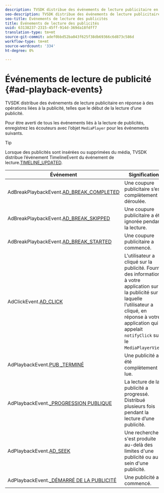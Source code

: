 ```yaml
---
description: TVSDK distribue des événements de lecture publicitaire en réponse à des opérations liées à la publicité, telles que le début de la lecture d’une publicité.
seo-description: TVSDK distribue des événements de lecture publicitaire en réponse à des opérations liées à la publicité, telles que le début de la lecture d’une publicité.
seo-title: Événements de lecture des publicités
title: Événements de lecture des publicités
uuid: 63138237-2315-45ff-914d-369da18fdff7
translation-type: tm+mt
source-git-commit: adef0bbd52ba043f625f38db69366c6d873c586d
workflow-type: tm+mt
source-wordcount: '334'
ht-degree: 0%

---
```



# Événements de lecture de publicité {#ad-playback-events}

TVSDK distribue des événements de lecture publicitaire en réponse à des opérations liées à la publicité, telles que le début de la lecture d’une publicité.

Pour être averti de tous les événements liés à la lecture de publicités, enregistrez les écouteurs avec l’objet `MediaPlayer` pour les événements suivants.

>[!TIP]
>
>Lorsque des publicités sont insérées ou supprimées du média, TVSDK distribue l’événement TimelineEvent du événement de lecture.[TIMELINE_UPDATED](https://help.adobe.com/en_US/primetime/api/psdk/asdoc-dhls_1.4/com/adobe/mediacore/events/TimelineEvent.html#TIMELINE_UPDATED).

| Événement | Signification |
|---|---|
| AdBreakPlaybackEvent.[AD_BREAK_COMPLETED](https://help.adobe.com/en_US/primetime/api/psdk/asdoc-dhls_1.4/com/adobe/mediacore/events/AdBreakPlaybackEvent.html#AD_BREAK_COMPLETED) | Une coupure publicitaire s’est complètement déroulée. |
| AdBreakPlaybackEvent.[AD_BREAK_SKIPPED](https://help.adobe.com/en_US/primetime/api/psdk/asdoc-dhls_1.4/com/adobe/mediacore/events/AdBreakPlaybackEvent.html#AD_BREAK_SKIPPED) | Une coupure publicitaire a été ignorée pendant la lecture. |
| AdBreakPlaybackEvent.[AD_BREAK_STARTED](https://help.adobe.com/en_US/primetime/api/psdk/asdoc-dhls_1.4/com/adobe/mediacore/events/AdBreakPlaybackEvent.html#AD_BREAK_STARTED) | Une coupure publicitaire a commencé. |
| AdClickEvent.[AD_CLICK](https://help.adobe.com/en_US/primetime/api/psdk/asdoc-dhls_1.4/com/adobe/mediacore/events/AdClickEvent.html#AD_CLICK) | L&#39;utilisateur a cliqué sur la publicité. Fournit des informations à votre application sur la publicité sur laquelle l’utilisateur a cliqué, en réponse à votre application qui appelait `notifyClick` sur le `MediaPlayerView`. |
| AdPlaybackEvent.[PUB _TERMINÉ](https://help.adobe.com/en_US/primetime/api/psdk/asdoc-dhls_1.4/com/adobe/mediacore/events/AdPlaybackEvent.html#AD_COMPLETED) | Une publicité a été complètement lue. |
| AdPlaybackEvent.[_PROGRESSION PUBLIQUE](https://help.adobe.com/en_US/primetime/api/psdk/asdoc-dhls_1.4/com/adobe/mediacore/events/AdPlaybackEvent.html#AD_PROGRESS) | La lecture de la publicité a progressé. Distribué plusieurs fois pendant la lecture d’une publicité. |
| AdPlaybackEvent.[AD_SEEK](https://help.adobe.com/en_US/primetime/api/psdk/asdoc-dhls_1.4/com/adobe/mediacore/events/AdPlaybackEvent.html#AD_STARTED) | Une recherche s&#39;est produite au-delà des limites d&#39;une publicité ou au sein d&#39;une publicité. |
| AdPlaybackEvent.[_DÉMARRÉ DE LA PUBLICITÉ](https://help.adobe.com/en_US/primetime/api/psdk/asdoc-dhls_1.4/com/adobe/mediacore/events/AdPlaybackEvent.html#AD_STARTED) | Une publicité a commencé. |